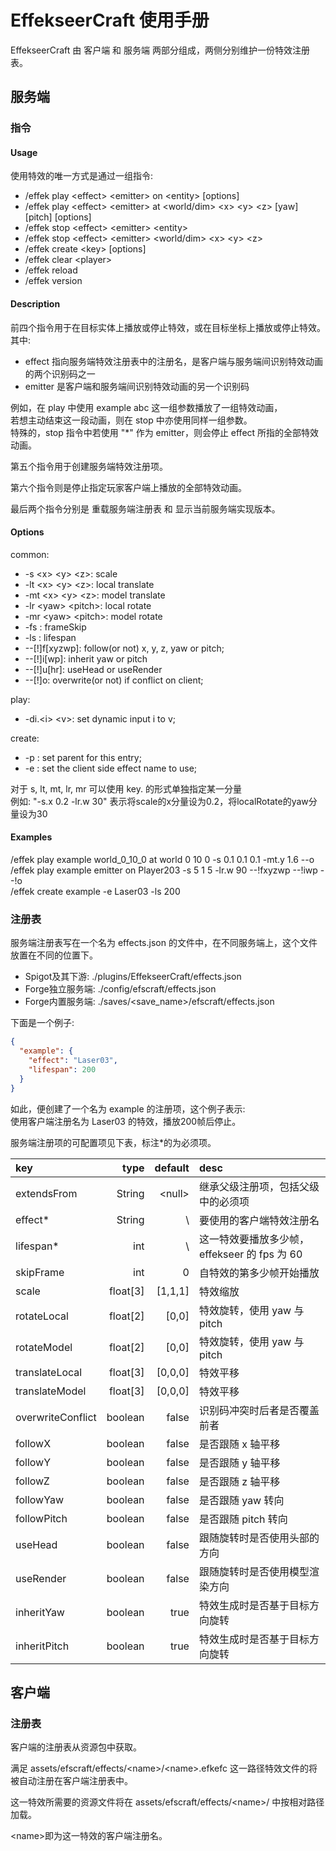 # EffekseerCraft 使用手册

EffekseerCraft 由 客户端 和 服务端 两部分组成，两侧分别维护一份特效注册表。

## 服务端

### 指令

#### Usage
使用特效的唯一方式是通过一组指令:  
* /effek play \<effect> \<emitter> on \<entity> \[options]
* /effek play \<effect> \<emitter> at \<world/dim> \<x> \<y> \<z> \[yaw] \[pitch] \[options]
* /effek stop \<effect> \<emitter> \<entity>
* /effek stop \<effect> \<emitter> \<world/dim> \<x> \<y> \<z>
* /effek create \<key> \[options]
* /effek clear \<player>
* /effek reload
* /effek version

#### Description

前四个指令用于在目标实体上播放或停止特效，或在目标坐标上播放或停止特效。  
其中:
* effect 指向服务端特效注册表中的注册名，是客户端与服务端间识别特效动画的两个识别码之一
* emitter 是客户端和服务端间识别特效动画的另一个识别码

例如，在 play 中使用 example abc 这一组参数播放了一组特效动画，  
若想主动结束这一段动画，则在 stop 中亦使用同样一组参数。  
特殊的，stop 指令中若使用 "*" 作为 emitter，则会停止 effect 所指的全部特效动画。

第五个指令用于创建服务端特效注册项。

第六个指令则是停止指定玩家客户端上播放的全部特效动画。

最后两个指令分别是 重载服务端注册表 和 显示当前服务端实现版本。


#### Options
common:
* -s \<x> \<y> \<z>: scale
* -lt \<x> \<y> \<z>: local translate
* -mt \<x> \<y> \<z>: model translate
* -lr \<yaw> \<pitch>: local rotate
* -mr \<yaw> \<pitch>: model rotate
* -fs <value>: frameSkip
* -ls <value>: lifespan
* --\[!]f\[xyzwp]: follow(or not) x, y, z, yaw or pitch;
* --\[!]i\[wp]: inherit yaw or pitch
* --\[!]u\[hr]: useHead or useRender
* --\[!]o: overwrite(or not) if conflict on client;

play:
* -di.\<i> \<v>: set dynamic input i to v;

create:
* -p <key>: set parent for this entry;
* -e <key>: set the client side effect name to use;

对于 s, lt, mt, lr, mr 可以使用 key.<k> <v> 的形式单独指定某一分量  
例如: "-s.x 0.2 -lr.w 30" 表示将scale的x分量设为0.2，将localRotate的yaw分量设为30

#### Examples
/effek play example world_0_10_0 at world 0 10 0 -s 0.1 0.1 0.1 -mt.y 1.6 --o  
/effek play example emitter on Player203 -s 5 1 5 -lr.w 90 --!fxyzwp --!iwp --!o  
/effek create example -e Laser03 -ls 200  

### 注册表
服务端注册表写在一个名为 effects.json 的文件中，在不同服务端上，这个文件放置在不同的位置下。
* Spigot及其下游: ./plugins/EffekseerCraft/effects.json
* Forge独立服务端: ./config/efscraft/effects.json
* Forge内置服务端: ./saves/\<save_name>/efscraft/effects.json

下面是一个例子: 
```json
{
  "example": {
    "effect": "Laser03",
    "lifespan": 200
  }
}
```

如此，便创建了一个名为 example 的注册项，这个例子表示:  
使用客户端注册名为 Laser03 的特效，播放200帧后停止。

服务端注册项的可配置项见下表，标注*的为必须项。  

| key               |      type |  default | desc                            |
|:------------------|----------:|---------:|:--------------------------------|
| extendsFrom       |    String |  \<null> | 继承父级注册项，包括父级中的必须项               |
| effect*           |    String |        \ | 要使用的客户端特效注册名                    |
| lifespan*         |       int |        \ | 这一特效要播放多少帧，effekseer 的 fps 为 60 |
| skipFrame         |       int |        0 | 自特效的第多少帧开始播放                    |
| scale             | float\[3] | \[1,1,1] | 特效缩放                            |
| rotateLocal       | float\[2] |   \[0,0] | 特效旋转，使用 yaw 与 pitch             |
| rotateModel       | float\[2] |   \[0,0] | 特效旋转，使用 yaw 与 pitch             |
| translateLocal    | float\[3] | \[0,0,0] | 特效平移                            |
| translateModel    | float\[3] | \[0,0,0] | 特效平移                            |
| overwriteConflict |   boolean |    false | 识别码冲突时后者是否覆盖前者                  |
| followX           |   boolean |    false | 是否跟随 x 轴平移                      |
| followY           |   boolean |    false | 是否跟随 y 轴平移                      |
| followZ           |   boolean |    false | 是否跟随 z 轴平移                      |
| followYaw         |   boolean |    false | 是否跟随 yaw 转向                     |
| followPitch       |   boolean |    false | 是否跟随 pitch 转向                   |
| useHead           |   boolean |    false | 跟随旋转时是否使用头部的方向                  |
| useRender         |   boolean |    false | 跟随旋转时是否使用模型渲染方向                 |
| inheritYaw        |   boolean |     true | 特效生成时是否基于目标方向旋转                 |
| inheritPitch      |   boolean |     true | 特效生成时是否基于目标方向旋转                 |

## 客户端

### 注册表
客户端的注册表从资源包中获取。

满足 assets/efscraft/effects/\<name>/\<name>.efkefc 这一路径特效文件的将被自动注册在客户端注册表中。

这一特效所需要的资源文件将在 assets/efscraft/effects/\<name>/ 中按相对路径加载。

\<name>即为这一特效的客户端注册名。